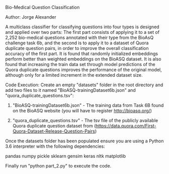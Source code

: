 Bio-Medical Question Classification

Author: Jorge Alexander

A multiclass classifier for classifying questions into four types is designed and applied over two parts: The first part consists of applying it to a set of 2,252 bio-medical questions annotated with their type from the BioAsQ challenge task 6b, and the second is to apply it to a dataset of Quora duplicate question pairs, in order to improve the overall classification accuracy of the first part. It is found that randomly initialized embeddings perform better than weighted embeddings on the BioASQ dataset. It is also found that increasing the train data set through model predictions of the Quora duplicate questions improves the performance of the original model, although only for a limited increment in the extended dataset size.

Code Execution:
Create an empty "datasets" folder in the root directory and add two files to it named "BioASQ-trainingDataset6b.json" and "quora_duplicate_questions.tsv":

1. "BioASQ-trainingDataset6b.json" - The training data from Task 6B found on the BioASQ website (you will have to register http://bioasq.org/)


2. "quora_duplicate_questions.tsv" - The tsv file of the publicly available Quora duplicate question dataset from (https://data.quora.com/First-Quora-Dataset-Release-Question-Pairs)


Once the datasets folder has been populated ensure you are using a Python 3.6 interpreter with the following dependencies:

pandas
numpy
pickle
sklearn
gensim
keras
nltk
matplotlib

Finally run "python part_2.py" to execute the code.


